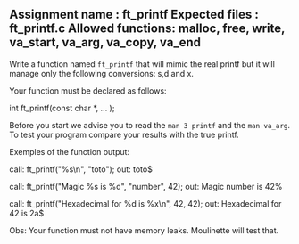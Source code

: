 Assignment name  : ft_printf
Expected files   : ft_printf.c
Allowed functions: malloc, free, write, va_start, va_arg, va_copy, va_end
--------------------------------------------------------------------------------

Write a function named `ft_printf` that will mimic the real printf but 
it will manage only the following conversions: s,d and x.

Your function must be declared as follows:

int ft_printf(const char *, ... );

Before you start we advise you to read the `man 3 printf` and the `man va_arg`.
To test your program compare your results with the true printf.

Exemples of the function output:

call: ft_printf("%s\n", "toto");
out: toto$

call: ft_printf("Magic %s is %d", "number", 42);
out: Magic number is 42%

call: ft_printf("Hexadecimal for %d is %x\n", 42, 42);
out: Hexadecimal for 42 is 2a$

Obs: Your function must not have memory leaks. Moulinette will test that.
